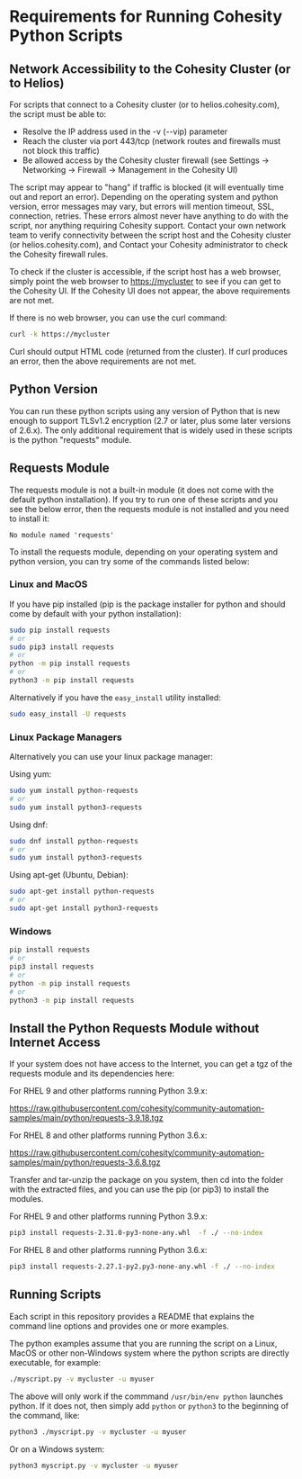 # Requirements for Running Cohesity Python Scripts

## Network Accessibility to the Cohesity Cluster (or to Helios)

For scripts that connect to a Cohesity cluster (or to helios.cohesity.com), the script must be able to:

* Resolve the IP address used in the -v (--vip) parameter
* Reach the cluster via port 443/tcp (network routes and firewalls must not block this traffic)
* Be allowed access by the Cohesity cluster firewall (see Settings -> Networking -> Firewall -> Management in the Cohesity UI)

The script may appear to "hang" if traffic is blocked (it will eventually time out and report an error). Depending on the operating system and python version, error messages may vary, but errors will mention timeout, SSL, connection, retries. These errors almost never have anything to do with the script, nor anything requiring Cohesity support. Contact your own network team to verify connectivity between the script host and the Cohesity cluster (or helios.cohesity.com), and Contact your Cohesity administrator to check the Cohesity firewall rules.

To check if the cluster is accessible, if the script host has a web browser, simply point the web browser to <https://mycluster> to see if you can get to the Cohesity UI. If the Cohesity UI does not appear, the above requirements are not met.

If there is no web browser, you can use the curl command:

```bash
curl -k https://mycluster
```

Curl should output HTML code (returned from the cluster). If curl produces an error, then the above requirements are not met.

## Python Version

You can run these python scripts using any version of Python that is new enough to support TLSv1.2 encryption (2.7 or later, plus some later versions of 2.6.x). The only additional requirement that is widely used in these scripts is the python "requests" module.

## Requests Module

The requests module is not a built-in module (it does not come with the default python installation). If you try to run one of these scripts and you see the below error, then the requests module is not installed and you need to install it:

```text
No module named 'requests'
```

To install the requests module, depending on your operating system and python version, you can try some of the commands listed below:

### Linux and MacOS

If you have pip installed (pip is the package installer for python and should come by default with your python installation):

```bash
sudo pip install requests
# or
sudo pip3 install requests
# or
python -m pip install requests
# or
python3 -m pip install requests
```

Alternatively if you have the `easy_install` utility installed:

```bash
sudo easy_install -U requests
```

### Linux Package Managers

Alternatively you can use your linux package manager:

Using yum:

```bash
sudo yum install python-requests
# or
sudo yum install python3-requests
```

Using dnf:

```bash
sudo dnf install python-requests
# or
sudo yum install python3-requests
```

Using apt-get (Ubuntu, Debian):

```bash
sudo apt-get install python-requests
# or
sudo apt-get install python3-requests
```

### Windows

```bash
pip install requests
# or
pip3 install requests
# or
python -m pip install requests
# or
python3 -m pip install requests
```

## Install the Python Requests Module without Internet Access

If your system does not have access to the Internet, you can get a tgz of the requests module and its dependencies here:

For RHEL 9 and other platforms running Python 3.9.x:

<https://raw.githubusercontent.com/cohesity/community-automation-samples/main/python/requests-3.9.18.tgz>

For RHEL 8 and other platforms running Python 3.6.x:

<https://raw.githubusercontent.com/cohesity/community-automation-samples/main/python/requests-3.6.8.tgz>

Transfer and tar-unzip the package on you system, then cd into the folder with the extracted files, and you can use the pip (or pip3) to install the modules.

For RHEL 9 and other platforms running Python 3.9.x:

```bash
pip3 install requests-2.31.0-py3-none-any.whl  -f ./ --no-index
```

For RHEL 8 and other platforms running Python 3.6.x:

```bash
pip3 install requests-2.27.1-py2.py3-none-any.whl -f ./ --no-index
```

## Running Scripts

Each script in this repository provides a README that explains the command line options and provides one or more examples.

The python examples assume that you are running the script on a Linux, MacOS or other non-Windows system where the python scripts are directly executable, for example:

```bash
./myscript.py -v mycluster -u myuser
```

The above will only work if the commmand `/usr/bin/env python` launches python. If it does not, then simply add `python` or `python3` to the beginning of the command, like:

```bash
python3 ./myscript.py -v mycluster -u myuser
```

Or on a Windows system:

```bash
python3 myscript.py -v mycluster -u myuser
```
